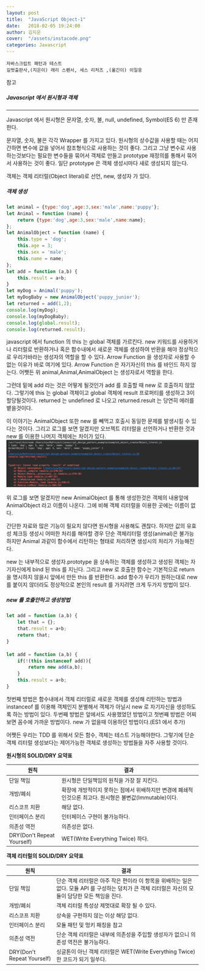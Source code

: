 ```yaml
---
layout: post
title:  "JavaScript Object-1"
date:   2018-02-05 19:24:00
author: 김지운
cover:  "/assets/instacode.png"
categories: Javascript
---
```


```
자바스크립트 패턴과 테스트
길벗출판사,(지은이) 래리 스펜서, 세스 리처즈 ,(옮긴이) 이일웅
```
참고

##### Javascript 에서 원시형과 객체
---

Javascript 에서 원시형은 문자열, 숫자, 불, null, undefined, Symbol(ES 6) 만 존재한다.

문자열, 숫자, 불은 각각 Wrapper 를 가지고 있다.
원시형의 상수값을 사용할 때는 어지간하면 변수에 값을 넣어서 참조형식으로 사용하는 것이 좋다.
그리고 그냥 변수로 사용하는것보다는 필요한 변수들을 묶어서 객체로 만들고 prototype 재정의를 통해서 묶어서 사용하는 것이 좋다.
일단 prototype 은 객체 생성시마다 새로 생성되지 않는다.

객체는 객체 리터럴(Object literal)로 선언, new, 생성자 가 있다.
##### 객체 생성
```javascript
let animal = {type:'dog',age:3,sex:'male',name:'puppy'};
let Animal = function (name) {
    return {type:'dog',age:3,sex:'male',name:name};
};
let AnimalObject = function (name) {
    this.type = 'dog';
    this.age = 3;
    this.sex = 'male';
    this.name = name;
};
let add = function (a,b) {
    this.result = a+b;
}
let myDog = Animal('puppy');
let myDogBaby = new AnimalObject('puppy_junior');
let returned = add(1,2);
console.log(myDog);
console.log(myDogBaby);
console.log(global.result);
console.log(returned.result);
```
javascript 에서 function 의 this 는 global 객체를 가르킨다.
new 키워드를 사용하거나 리터럴로 반환하거나 혹은 함수내에서 새로운 객체를 생성하여 반환을 해야 정상적으로 우리가바라는 생성자의 역할을 할 수 있다.
Arrow Function 을 생성자로 사용할 수 없는 이유가 바로 여기에 있다. Arrow Function 은 자기자신의 this 를 바인드 하지 않는다.
어쨋든 위 animal,Animal,AnimalObject 는 생성자로서 역할을 한다.

그런데 밑에 add 라는 것은 어떻게 될것인가 add 를 호출할 때 new 로 호출하지 않았다.
그렇기에 this 는 global 객체이고 global 객체에 result 프로퍼티를 생성하고 3이 할당될것이다.
returned 는 undefined 로 나오고 returned.result 는 당연히 에러를 뱉을것이다.

이 이야기는 AnimalObject 또한 new 를 빼먹고 호출시 동일한 문제를 발생시킬 수 있다는 것이다.
그리고 로그를 보면 알겠지만 오브젝트 리터럴을 선언하거나 반환한 것과 new 를 이용한 나머지 객체에는 차이가 있다.
![Alt text](/assets/javascript_tdd_image/javascript-object-1/index1.png)

위 로그를 보면 알겠지만 new AnimalObject 를 통해 생성한것은 객체의 내용앞에 AnimalObject 라고 이름이 나온다.
그에 비해 객체 리터럴을 이용한 곳에는 이름이 없다.

간단한 자료와 많은 기능이 필요치 않다면 원시형을 사용해도 괜찮다. 하지만 값의 유효성 체크등 생성시 어떠한 처리를 해야할 경우 단순 객체리터럴 생성(animal)은
불가능 하지만 Animal 과같이 함수에서 리턴하는 형태로 처리하면 생성시의 처리가 가능해진다.

new 는 내부적으로 생성자.prototype 을 상속하는 객체를 생성하고 생성된 객체는 자기자신에게 bind 된 this 를 지닌다. 그리고 new 로 호출한 함수는 기본적으로 return 을 명시하지 않을시 앞에서 만든 this 를 반환한다.
add 함수가 우리가 원하는대로 new 를 붙이지 않더라도 정상적으로 본인의 result 를 가지려면 크게 두가지 방법이 있다.
##### new 를 호출안하고 생성방법
```javascript
let add = function (a,b) {
    let that = {};
    that.result = a+b;
    return that;
}

let add = function (a,b) {
    if(!(this instanceof add)){
        return new add(a,b);
    }
    this.result = a+b;
}
```
첫번째 방법은 함수내에서 객체 리터럴로 새로운 객체를 생성해 리턴하는 방법과 instanceof 를 이용해 객체인지 분별해서
객체가 아닐시 new 로 자기자신을 생성하도록 하는 방법이 있다.
두번째 방법은 앞에서도 사용했었던 방법이고 첫번째 방법은 어찌보면 꼼수에 가까운 방법이다. new 가 없을때 이용하던 방법이다.(ES1 에서 추가)

어쨋든 우리는 TDD 를 위해서 모든 함수, 객체는 테스트 가능해야한다.
그렇기에 단순 객체 리터럴 생성보다는 제어가능한 객체로 생성하는 방법들을 자주 사용할 것이다.

**원시형의 SOLID/DRY 요약표**

|원칙|결과|
|---|---|
|단일 책임|원시형은 단일책임의 원칙을 가장 잘 지킨다.|
|개방/폐쇠|확장에 개방적이지 못하는 점에서 위배하지만 변경에 폐쇄적인것으론 최고다. 원시형은 불변값(Immutable)이다.|
|리스코프 치환|해당 없다.|
|인터페이스 분리|인터페이스 구현이 불가능하다.|
|의존성 역전|의존성은 없다.|
|DRY(Don't Repeat Yourself)|WET(Write Everything Twice) 하다.|

**객체 리터럴의 SOLID/DRY 요약표**

|원칙|결과|
|---|---|
|단일 책임|단순 객체 리터럴은 아주 작은 편이라 이 항목을 위배하는 일은 없다. 모듈 API 를 구성하는 덩치가 큰 객체 리터럴은 자신의 모듈이 담당한 모든 책임을 진다.|
|개방/폐쇠|객체 리터럴 특성상 제멋대로 확장 될 수 있다.|
|리스코프 치환|상속을 구현하지 않는 이상 해당 없다.|
|인터페이스 분리|모듈 패턴 및 멍키 패칭을 참고|
|의존성 역전|단순 객체 리터럴은 내부에 의존성을 주입할 생성자가 없으니 의존성 역전은 불가능하다.|
|DRY(Don't Repeat Yourself)|싱글톤이 아닌 객체 리터럴은 WET(Write Everything Twice) 한 코드가 되기 일쑤다.|

